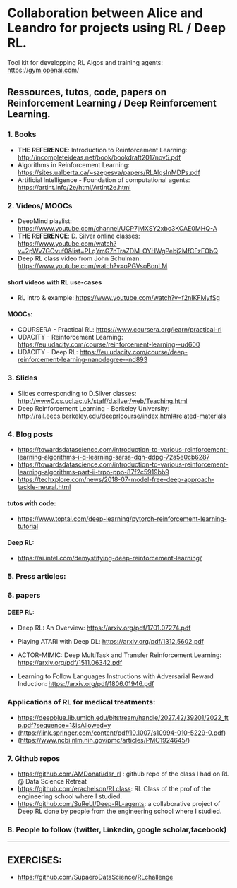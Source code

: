 # Collaboration between Alice and Leandro for projects using RL / Deep RL. 


Tool kit for developping RL Algos and training agents: https://gym.openai.com/

## Ressources, tutos, code, papers on Reinforcement Learning / Deep Reinforcement Learning. 

### 1. Books
* **THE REFERENCE**: Introduction to Reinforcement Learning: http://incompleteideas.net/book/bookdraft2017nov5.pdf
* Algorithms in Reinforcement Learning: https://sites.ualberta.ca/~szepesva/papers/RLAlgsInMDPs.pdf
* Artificial Intelligence - Foundation of computational agents: https://artint.info/2e/html/ArtInt2e.html

### 2. Videos/ MOOCs
* DeepMind playlist: https://www.youtube.com/channel/UCP7jMXSY2xbc3KCAE0MHQ-A
* **THE REFERENCE**: D. Silver online classes: https://www.youtube.com/watch?v=2pWv7GOvuf0&list=PLqYmG7hTraZDM-OYHWgPebj2MfCFzFObQ
* Deep RL class video from John Schulman: https://www.youtube.com/watch?v=oPGVsoBonLM

#### short videos with RL use-cases
* RL intro & example: https://www.youtube.com/watch?v=f2nIKFMyfSg

#### MOOCs: 
* COURSERA - Practical RL: https://www.coursera.org/learn/practical-rl
* UDACITY - Reinforcement Learning: https://eu.udacity.com/course/reinforcement-learning--ud600
* UDACITY - Deep RL: https://eu.udacity.com/course/deep-reinforcement-learning-nanodegree--nd893

### 3. Slides
* Slides corresponding to D.Silver classes: http://www0.cs.ucl.ac.uk/staff/d.silver/web/Teaching.html
* Deep Reinforcement Learning - Berkeley University: http://rail.eecs.berkeley.edu/deeprlcourse/index.html#related-materials


### 4. Blog posts
* https://towardsdatascience.com/introduction-to-various-reinforcement-learning-algorithms-i-q-learning-sarsa-dqn-ddpg-72a5e0cb6287
* https://towardsdatascience.com/introduction-to-various-reinforcement-learning-algorithms-part-ii-trpo-ppo-87f2c5919bb9
* https://techxplore.com/news/2018-07-model-free-deep-approach-tackle-neural.html

#### tutos with code:
* https://www.toptal.com/deep-learning/pytorch-reinforcement-learning-tutorial

#### Deep RL: 
* https://ai.intel.com/demystifying-deep-reinforcement-learning/

### 5. Press articles: 

### 6. papers

#### DEEP RL: 
* Deep RL: An Overview: https://arxiv.org/pdf/1701.07274.pdf
* Playing ATARI with Deep DL: https://arxiv.org/pdf/1312.5602.pdf
* ACTOR-MIMIC: Deep MultiTask and Transfer Reinforcement Learning: https://arxiv.org/pdf/1511.06342.pdf

* Learning to Follow Languages Instructions with Adversarial Reward Induction: https://arxiv.org/pdf/1806.01946.pdf

### Applications of RL for medical treatments: 
* https://deepblue.lib.umich.edu/bitstream/handle/2027.42/39201/2022_ftp.pdf?sequence=1&isAllowed=y
* (https://link.springer.com/content/pdf/10.1007/s10994-010-5229-0.pdf)
* (https://www.ncbi.nlm.nih.gov/pmc/articles/PMC1924645/)

### 7. Github repos
* https://github.com/AMDonati/dsr_rl : github repo of the class I had on RL @ Data Science Retreat
* https://github.com/erachelson/RLclass: RL Class of the prof of the engineering school where I studied.
* https://github.com/SuReLI/Deep-RL-agents: a collaborative project of Deep RL done by people from the engineering school where I studied. 

### 8. People to follow (twitter, Linkedin, google scholar,facebook)


-----------

## EXERCISES: 
* https://github.com/SupaeroDataScience/RLchallenge
